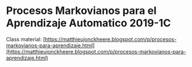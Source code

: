 # Procesos Markovianos para el Aprendizaje Automatico 2019-1C

Class material: [https://matthieujonckheere.blogspot.com/p/procesos-markovianos-para-aprendizaje.html](https://matthieujonckheere.blogspot.com/p/procesos-markovianos-para-aprendizaje.html)
